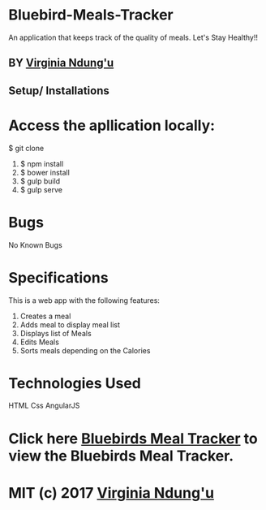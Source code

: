 # Bluebird-Meals-Tracker

An application that keeps track of the quality of meals. Let's Stay Healthy!!

## BY [Virginia Ndung'u](https://github.com/VirginiaNdungu1)

## Setup/ Installations
# Access the apllication locally:

$ git clone

1. $ npm install
2. $ bower install
3. $ gulp build
4. $ gulp serve

# Bugs
No Known Bugs

# Specifications
This is a web app with the following features:
1. Creates a meal
2. Adds meal to display meal list
3. Displays list of Meals
4. Edits Meals
5. Sorts meals depending on the Calories

# Technologies Used

HTML
Css
AngularJS

# Click here [Bluebirds Meal Tracker](https://github.com/VirginiaNdungu1/Bluebird-Meals-Tracker) to view the Bluebirds Meal Tracker.

# MIT (c) 2017 [Virginia Ndung'u](https://github.com/VirginiaNdungu1/Bluebird-Meals-Tracker)
